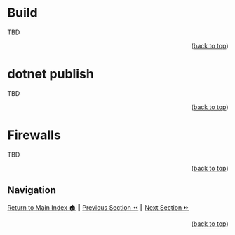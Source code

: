 Build
=============
TBD
<p align="right">(<a href="#readme-top">back to top</a>)</p>

dotnet publish
=============
TBD
<p align="right">(<a href="#readme-top">back to top</a>)</p>

Firewalls
=============
TBD
<p align="right">(<a href="#readme-top">back to top</a>)</p>

## Navigation

[Return to Main Index 🏠](../README.md) ‖
[Previous Section ⏪](./infrastructure.md) ‖ [Next Section ⏩](./deployment.md)
<p align="right">(<a href="#readme-top">back to top</a>)</p>